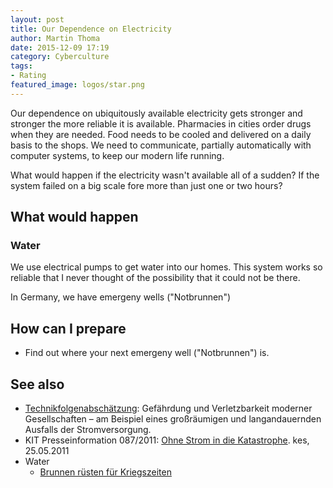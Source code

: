 ```yaml
---
layout: post
title: Our Dependence on Electricity
author: Martin Thoma
date: 2015-12-09 17:19
category: Cyberculture
tags:
- Rating
featured_image: logos/star.png
---
```

Our dependence on ubiquitously available electricity gets stronger and stronger
the more reliable it is available. Pharmacies in cities order drugs when they
are needed. Food needs to be cooled and delivered on a daily basis to the
shops. We need to communicate, partially automatically with computer systems,
to keep our modern life running.

What would happen if the electricity wasn't available all of a sudden? If
the system failed on a big scale fore more than just one or two hours?


## What would happen

### Water

We use electrical pumps to get water into our homes. This system works so
reliable that I never thought of the possibility that it could not be there.

In Germany, we have emergeny wells ("Notbrunnen")


## How can I prepare

* Find out where your next emergeny well ("Notbrunnen") is.


## See also

* [Technikfolgenabschätzung](http://dip21.bundestag.de/dip21/btd/17/056/1705672.pdf):
  Gefährdung und Verletzbarkeit moderner Gesellschaften – am Beispiel eines
großräumigen und langandauernden Ausfalls der Stromversorgung.
* KIT Presseinformation 087/2011: [Ohne Strom in die Katastrophe](https://www.kit.edu/kit/pi_2011_7010.php).
  kes, 25.05.2011
* Water
    * [Brunnen rüsten für Kriegszeiten](http://www.zvw.de/inhalt.enbw-sorgt-vor-brunnen-ruesten-fuer-kriegszeiten.c3967d00-f141-4b9a-ae3f-e0dff87b9126.html)
